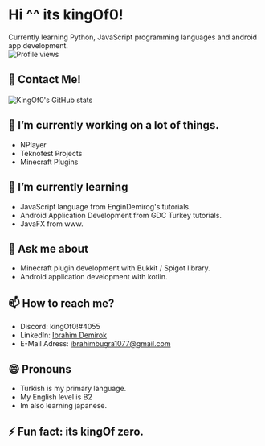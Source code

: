 # Hi ^^ its kingOf0!
 
 
Currently learning Python, JavaScript programming languages and android app development.  
![Profile views](https://gpvc.arturio.dev/kingOf0)
  

## 💬 Contact Me!
  
  
#### 


![KingOf0's GitHub stats](https://github-readme-stats.vercel.app/api?username=kingOf0&show_icons=true&theme=radical)

## 🔭 I’m currently working on a lot of things. 
 * NPlayer
 * Teknofest Projects
 * Minecraft Plugins

## 🌱 I’m currently learning
 * JavaScript language from EnginDemirog's tutorials.
 * Android Application Development from GDC Turkey tutorials. 
 * JavaFX from www.

## 💬 Ask me about
*  Minecraft plugin development with Bukkit / Spigot library.
*  Android application development with kotlin.

## 📫 How to reach me?
* Discord: kingOf0!#4055  
* LinkedIn: [Ibrahim Demirok](https://www.linkedin.com/in/ibrahim-demirok-39452b223/ "") 
* E-Mail Adress: ibrahimbugra1077@gmail.com

## 😄 Pronouns
 * Turkish is my primary language.
 * My English level is B2
 * Im also learning japanese.

## ⚡ Fun fact: its kingOf zero.
